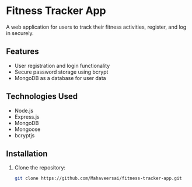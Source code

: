 # Fitness Tracker App

A web application for users to track their fitness activities, register, and log in securely.

## Features
- User registration and login functionality
- Secure password storage using bcrypt
- MongoDB as a database for user data

## Technologies Used
- Node.js
- Express.js
- MongoDB
- Mongoose
- bcryptjs

## Installation
1. Clone the repository:
   ```bash
   git clone https://github.com/Mahaveersai/fitness-tracker-app.git

